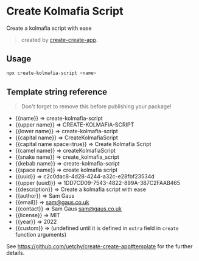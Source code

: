 # Create Kolmafia Script

Create a kolmafia script with ease

> created by [create-create-app](https://github.com/uetchy/create-create-app).

## Usage

```bash
npx create-kolmafia-script <name>
```

## Template string reference

> Don't forget to remove this before publishing your package!

- {{name}} => create-kolmafia-script
- {{upper name}} => CREATE-KOLMAFIA-SCRIPT
- {{lower name}} => create-kolmafia-script
- {{capital name}} => CreateKolmafiaScript
- {{capital name space=true}} => Create Kolmafia Script
- {{camel name}} => createKolmafiaScript
- {{snake name}} => create_kolmafia_script
- {{kebab name}} => create-kolmafia-script
- {{space name}} => create kolmafia script
- {{uuid}} => c2c0dac8-4d28-4244-a32c-e28fbf23534d
- {{upper (uuid)}} => 1DD7CD09-7543-4822-899A-387C2FAAB465
- {{description}} => Create a kolmafia script with ease
- {{author}} => Sam Gaus
- {{email}} => sam@gaus.co.uk
- {{contact}} => Sam Gaus <sam@gaus.co.uk>
- {{license}} => MIT
- {{year}} => 2022
- {{custom}} =>  (undefined until it is defined in `extra` field in `create` function arguments)

See https://github.com/uetchy/create-create-app#template for the further details.
